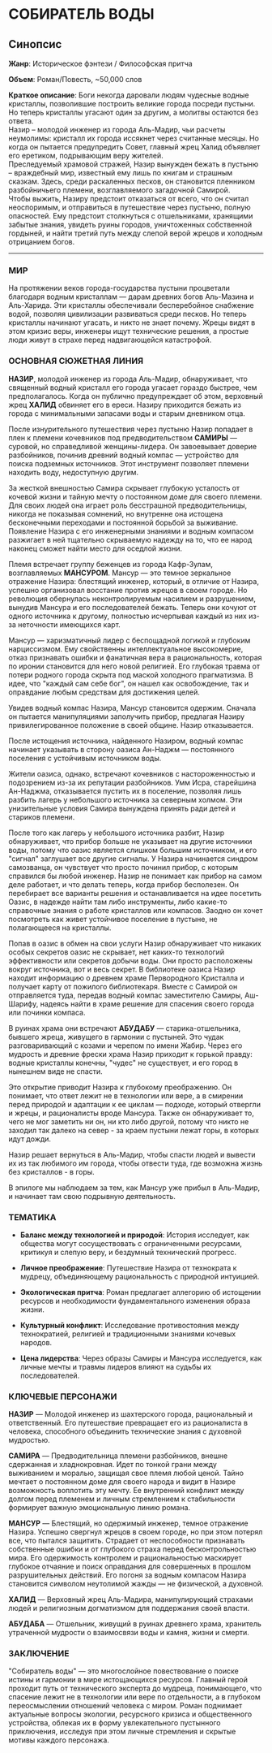 # СОБИРАТЕЛЬ ВОДЫ

## Синопсис

**Жанр**: Историческое фэнтези / Философская притча

**Объем**: Роман/Повесть, ~50,000 слов

**Краткое описание**: Боги некогда даровали людям чудесные водные кристаллы, позволившие построить великие города посреди пустыни. Но теперь кристаллы угасают один за другим, а молитвы остаются без ответа.  
Назир – молодой инженер из города Аль-Мадир, чьи расчеты неумолимы: кристалл их города иссякнет через считанные месяцы. Но когда он пытается предупредить Совет, главный жрец Халид объявляет его еретиком, подрывающим веру жителей.  
Преследуемый храмовой стражей, Назир вынужден бежать в пустыню – враждебный мир, известный ему лишь по книгам и страшным сказкам. Здесь, среди раскаленных песков, он становится пленником разбойничьего племени, возглавляемого загадочной Самирой.  
Чтобы выжить, Назиру предстоит отказаться от всего, что он считал неоспоримым, и отправиться в путешествие через пустыню, полную опасностей. Ему предстоит столкнуться с отшельниками, хранящими забытые знания, увидеть руины городов, уничтоженных собственной гордыней, и найти третий путь между слепой верой жрецов и холодным отрицанием богов.

---

### МИР

На протяжении веков города-государства пустыни процветали благодаря водным кристаллам — дарам древних богов Аль-Мазина и Аль-Харида. Эти кристаллы обеспечивали бесперебойное снабжение водой, позволяя цивилизации развиваться среди песков. Но теперь кристаллы начинают угасать, и никто не знает почему. Жрецы видят в этом кризис веры, инженеры ищут технические решения, а простые люди живут в страхе перед надвигающейся катастрофой.

### ОСНОВНАЯ СЮЖЕТНАЯ ЛИНИЯ

**НАЗИР**, молодой инженер из города Аль-Мадир, обнаруживает, что священный водный кристалл его города угасает гораздо быстрее, чем предполагалось. Когда он публично предупреждает об этом, верховный жрец **ХАЛИД** обвиняет его в ереси. Назиру приходится бежать из города с минимальными запасами воды и старым дневником отца.

После изнурительного путешествия через пустыню Назир попадает в плен к племени кочевников под предводительством **САМИРЫ** — суровой, но справедливой женщины-лидера. Он завоевывает доверие разбойников, починив древний водный компас — устройство для поиска подземных источников. Этот инструмент позволяет племени находить воду, недоступную другим.

За жесткой внешностью Самира скрывает глубокую усталость от кочевой жизни и тайную мечту о постоянном доме для своего племени. Для своих людей она играет роль бесстрашной предводительницы, никогда не показывая сомнений, но внутренне она истощена бесконечными переходами и постоянной борьбой за выживание. Появление Назира с его инженерными знаниями и водным компасом разжигает в ней тщательно скрываемую надежду на то, что ее народ наконец сможет найти место для оседлой жизни.

Племя встречает группу беженцев из города Кафр-Зулам, возглавляемых **МАНСУРОМ**. Мансур — это темное зеркальное отражение Назира: блестящий инженер, который, в отличие от Назира, успешно организовал восстание против жрецов в своем городе. Но революция обернулась неконтролируемым насилием и разрушением, вынудив Мансура и его последователей бежать. Теперь они кочуют от одного источника к другому, полностью исчерпывая каждый из них из-за неточности имеющихся карт.

Мансур — харизматичный лидер с беспощадной логикой и глубоким нарциссизмом. Ему свойственны интеллектуальное высокомерие, отказ признавать ошибки и фанатичная вера в рациональность, которая по иронии становится для него новой религией. Его глубокая травма от потери родного города скрыта под маской холодного прагматизма. В идее, что "каждый сам себе бог", он нашел как освобождение, так и оправдание любым средствам для достижения целей.

Увидев водный компас Назира, Мансур становится одержим. Сначала он пытается манипуляциями заполучить прибор, предлагая Назиру привилегированное положение в своей общине. Назир отказывается.

После истощения источника, найденного Назиром, водный компас начинает указывать в сторону оазиса Ан-Наджм — постоянного поселения с устойчивым источником воды. 

Жители оазиса, однако, встречают кочевников с настороженностью и подозрением из-за их репутации разбойников. Умм Исра, старейшина Ан-Наджма, отказывается пустить их в поселение, позволяя лишь разбить лагерь у небольшого источника за северным холмом. Эти унизительные условия Самира вынуждена принять ради детей и стариков племени.

После того как лагерь у небольшого источника разбит, Назир обнаруживает, что прибор больше не указывает на другие источники воды, потому что оазис является слишком большим источником, и его "сигнал" заглушает все другие сигналы.
У Назира начинается синдром самозванца, он чувствует что просто починил прибор, с которым справился бы любой инженер. Назир не понимает как прибор на самом деле работает, и что делать теперь, когда прибор бесполезен. Он перебирает все варианты решения и останавливается на идее посетить Оазис, в надежде найти там либо инструменты, либо какие-то справочные знания о работе кристаллов или компасов. Заодно он хочет посмотреть как живет устойчивое поселение в пустыне, не полагающееся на кристаллы. 

Попав в оазис в обмен на свои услуги Назир обнаруживает что никаких особых секретов оазис не скрывает, нет каких-то технологий эффективности или секретов добычи воды. Они просто расположены вокруг источника, вот и весь секрет.
В библиотеке оазиса Назир находит информацию о древнем храме Первородного Кристалла и получает карту от пожилого библиотекаря. Вместе с Самирой он отправляется туда, передав водный компас заместителю Самиры, Аш-Шарифу, надеясь найти в храме решение для спасения своего города или починки компаса.

В руинах храма они встречают **АБУДАБУ** — старика-отшельника, бывшего жреца, живущего в гармонии с пустыней. Это чудак разговаривающий с козами и черепом по имени Жабир. Через его мудрость и древние фрески храма Назир приходит к горькой правду: водные кристаллы конечны, "чудес" не существует, и его город в нынешнем виде не спасти.

Это открытие приводит Назира к глубокому преображению. Он понимает, что ответ лежит не в технологии или вере, а в смирении перед природой и адаптации к ее циклам — подходе, который отвергли и жрецы, и рационалисты вроде Мансура. Также он обнаруживает то, чего не мог заметить ни он, ни кто либо другой, потому что никто не заходил так далеко на север - за краем пустыни лежат горы, в которых идут дожди. 

Назир решает вернуться в Аль-Мадир, чтобы спасти людей и вывести их из так любимого им города, чтобы отвести туда, где возможна жизнь без кристаллов - в горы.

В эпилоге мы наблюдаем за тем, как Мансур уже прибыл в Аль-Мадир, и начинает там свою подрывную деятельность.

### ТЕМАТИКА

- **Баланс между технологией и природой**: История исследует, как общества могут сосуществовать с ограниченными ресурсами, критикуя и слепую веру, и бездумный технический прогресс.
    
- **Личное преображение**: Путешествие Назира от технократа к мудрецу, объединяющему рациональность с природной интуицией.
    
- **Экологическая притча**: Роман предлагает аллегорию об истощении ресурсов и необходимости фундаментального изменения образа жизни.
    
- **Культурный конфликт**: Исследование противостояния между технократией, религией и традиционными знаниями кочевых народов.
    
- **Цена лидерства**: Через образы Самиры и Мансура исследуется, как личные мечты и травмы лидеров влияют на судьбы их последователей.
    

### КЛЮЧЕВЫЕ ПЕРСОНАЖИ

**НАЗИР** — Молодой инженер из шахтерского города, рациональный и ответственный. Его путешествие превращает его из рационалиста в человека, способного объединить технические знания с духовной мудростью.

**САМИРА** — Предводительница племени разбойников, внешне сдержанная и хладнокровная. Идет по тонкой грани между выживанием и моралью, защищая свое племя любой ценой. Тайно мечтает о постоянном доме для своего народа и видит в Назире возможность воплотить эту мечту. Ее внутренний конфликт между долгом перед племенем и личным стремлением к стабильности формирует важную эмоциональную линию романа.

**МАНСУР** — Блестящий, но одержимый инженер, темное отражение Назира. Успешно свергнул жрецов в своем городе, но при этом потерял все, что пытался защитить. Страдает от неспособности признавать собственные ошибки и от глубокого страха перед бесконтрольностью мира. Его одержимость контролем и рациональностью маскирует глубокое отчаяние и поиск оправдания для совершенных в прошлом разрушительных действий. Его погоня за водным компасом Назира становится символом неутолимой жажды — не физической, а духовной.

**ХАЛИД** — Верховный жрец Аль-Мадира, манипулирующий страхами людей и религиозным догматизмом для поддержания своей власти.

**АБУДАБА** — Отшельник, живущий в руинах древнего храма, хранитель утраченной мудрости о взаимосвязи воды и камня, жизни и смерти.

### ЗАКЛЮЧЕНИЕ

"Собиратель воды" — это многослойное повествование о поиске истины и гармонии в мире истощающихся ресурсов. Главный герой проходит путь от технического эксперта до мудреца, понимающего, что спасение лежит не в технологии или вере по отдельности, а в глубоком переосмыслении отношений человека с миром. Роман поднимает актуальные вопросы экологии, ресурсного кризиса и общественного устройства, облекая их в форму увлекательного пустынного приключения, исследуя при этом личные стремления и скрытые мотивы каждого персонажа.